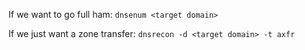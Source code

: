 If we want to go full ham:
`dnsenum <target domain>`

If we just want a zone transfer:
`dnsrecon -d <target domain> -t axfr`
